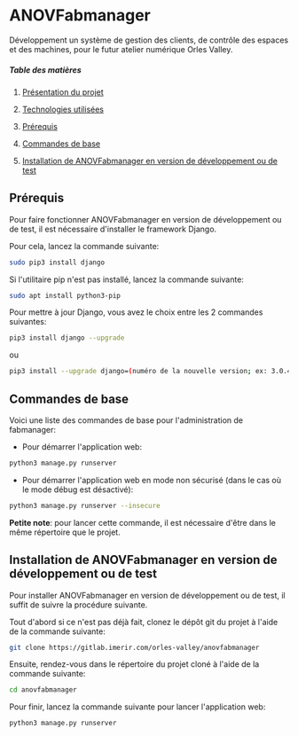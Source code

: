 # ANOVFabmanager

Développement un système de gestion des clients, de contrôle des espaces et des machines, pour le futur atelier numérique Orles Valley.

##### Table des matières

1. [Présentation du projet](#presentation_du_projet)

2. [Technologies utilisées](#technologies_utilisées)

3. [Prérequis](#prerequis)

4. [Commandes de base](#commandes_de_base)

5. [Installation de ANOVFabmanager en version de développement ou de test](#installation_de_ANOVFabmanager_en_version_de_developpement_ou_de_test)

<a name="#prerequis"></a>
## Prérequis

Pour faire fonctionner ANOVFabmanager en version de développement ou de test, il est nécessaire d'installer le framework Django.

Pour cela, lancez la commande suivante:

```bash
sudo pip3 install django
```

Si l'utilitaire pip n'est pas installé, lancez la commande suivante:

```bash
sudo apt install python3-pip
```

Pour mettre à jour Django, vous avez le choix entre les 2 commandes suivantes:

```bash
pip3 install django --upgrade
```

ou

```bash
pip3 install --upgrade django=(numéro de la nouvelle version; ex: 3.0.4)
```

<a name="#commandes_de_base"></a>
## Commandes de base

Voici une liste des commandes de base pour l'administration de fabmanager:

* Pour démarrer l'application web:

```bash
python3 manage.py runserver
```

* Pour démarrer l'application web en mode non sécurisé (dans le cas où le mode débug est désactivé):

```bash
python3 manage.py runserver --insecure
```

__Petite note__: pour lancer cette commande, il est nécessaire d'être dans le même répertoire que le projet.

<a name="#installation_de_ANOVFabmanager_en_version_de_developpement_ou_de_test"></a>
## Installation de ANOVFabmanager en version de développement ou de test

Pour installer ANOVFabmanager en version de développement ou de test, il suffit de suivre la procédure suivante.

Tout d'abord si ce n'est pas déjà fait, clonez le dépôt git du projet à l'aide de la commande suivante:

```bash
git clone https://gitlab.imerir.com/orles-valley/anovfabmanager
```

Ensuite, rendez-vous dans le répertoire du projet cloné à l'aide de la commande suivante:

```bash
cd anovfabmanager
```

Pour finir, lancez la commande suivante pour lancer l'application web:

```bash
python3 manage.py runserver
```

